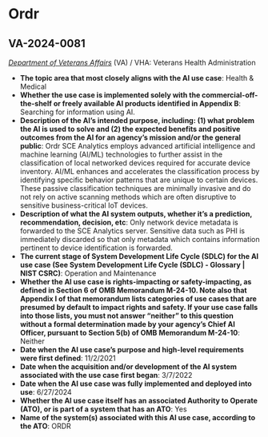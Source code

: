 # Ordr
## VA-2024-0081
_[Department of Veterans Affairs](<../3_agency/Department of Veterans Affairs.md>)_ (VA) / VHA: Veterans Health Administration


+ **The topic area that most closely aligns with the AI use case**: Health & Medical
+ **Whether the use case is implemented solely with the commercial-off-the-shelf or freely available AI products identified in Appendix B**: Searching for information using AI.
+ **Description of the AI’s intended purpose, including: (1) what problem the AI is used to solve and (2) the expected benefits and positive outcomes from the AI for an agency’s mission and/or the general public**: Ordr SCE Analytics employs advanced artificial intelligence and machine learning (AI/ML) technologies to further assist in the classification of local networked devices required for accurate device inventory. AI/ML enhances and accelerates the classification process by identifying specific behavior patterns that are unique to certain devices. These passive classification techniques are minimally invasive and do not rely on active scanning methods which are often disruptive to sensitive business-critical IoT devices.
+ **Description of what the AI system outputs, whether it’s a prediction, recommendation, decision, etc**: Only network device metadata is forwarded to the SCE Analytics server. Sensitive data such as PHI is immediately discarded so that only metadata which contains information pertinent to device identification is forwarded.
+ **The current stage of System Development Life Cycle (SDLC) for the AI use case (See System Development Life Cycle (SDLC) - Glossary | NIST CSRC)**: Operation and Maintenance
+ **Whether the AI use case is rights-impacting or safety-impacting, as defined in Section 6 of OMB Memorandum M-24-10. Note also that Appendix I of that memorandum lists categories of use cases that are presumed by default to impact rights and safety. If your use case falls into those lists, you must not answer “neither” to this question without a formal determination made by your agency’s Chief AI Officer, pursuant to Section 5(b) of OMB Memorandum M-24-10**: Neither
+ **Date when the AI use case’s purpose and high-level requirements were first defined**: 11/2/2021
+ **Date when the acquisition and/or development of the AI system associated with the use case first began**: 3/7/2022
+ **Date when the AI use case was fully implemented and deployed into use**: 6/27/2024
+ **Whether the AI use case itself has an associated Authority to Operate (ATO), or is part of a system that has an ATO**: Yes
+ **Name of the system(s) associated with this AI use case, according to the ATO**: ORDR